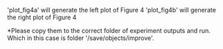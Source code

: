 'plot_fig4a' will generate the left plot of Figure 4
'plot_fig4b' will generate the right plot of Figure 4

*Please copy them to the correct folder of experiment outputs and run. Which in this case is folder '/save/objects/improve'.
 
